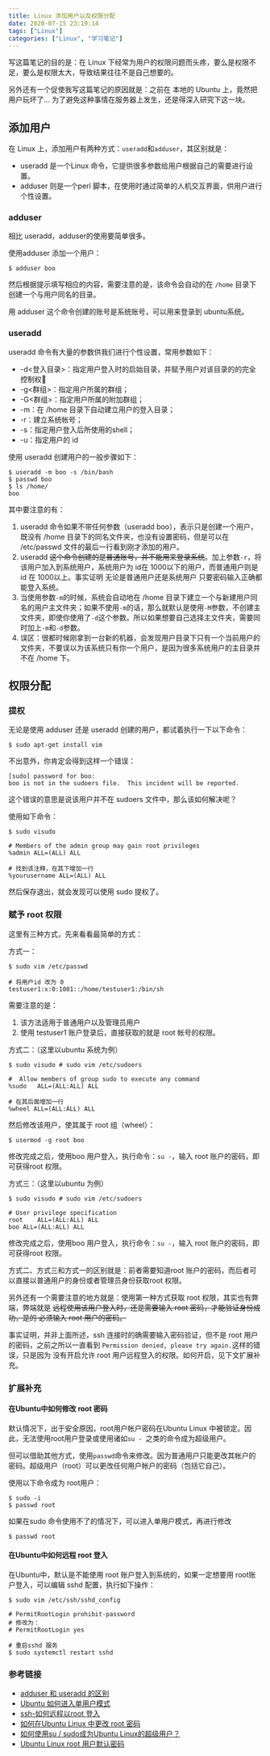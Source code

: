 ```yaml
---
title: Linux 添加用户以及权限分配
date: 2020-07-15 23:19:14
tags: ["Linux"]
categories: ["Linux", "学习笔记"]
---
```


写这篇笔记的目的是：在 Linux 下经常为用户的权限问题而头疼，要么是权限不足，要么是权限太大，导致结果往往不是自己想要的。

另外还有一个促使我写这篇笔记的原因就是：之前在 本地的 Ubuntu 上，竟然把用户玩坏了… 为了避免这种事情在服务器上发生，还是得深入研究下这一块。

<!-- more -->

## 添加用户
在 Linux 上，添加用户有两种方式：`useradd`和`adduser`，其区别就是：
* useradd 是一个Linux 命令，它提供很多参数给用户根据自己的需要进行设置。
* adduser 则是一个perl 脚本，在使用时通过简单的人机交互界面，供用户进行个性设置。

### adduser
相比 useradd，adduser的使用要简单很多。

使用adduser 添加一个用户：
```
$ adduser boo
```
然后根据提示填写相应的内容，需要注意的是，该命令会自动的在 `/home` 目录下创建一个与用户同名的目录。

用 adduser 这个命令创建的账号是系统账号，可以用来登录到 ubuntu系统。

### useradd
useradd 命令有大量的参数供我们进行个性设置，常用参数如下：
* -d<登入目录>：指定用户登入时的启始目录，并赋予用户对该目录的的完全控制权
* -g<群组>：指定用户所属的群组；
* -G<群组>：指定用户所属的附加群组；
* -m：在 /home 目录下自动建立用户的登入目录；
* -r：建立系统帐号；
* -s<shell>：指定用户登入后所使用的shell；
* -u<uid>：指定用户的 id

使用 useradd 创建用户的一般步骤如下：
```
$ useradd -m boo -s /bin/bash
$ passwd boo
$ ls /home/
boo
```
其中要注意的有：
1. useradd 命令如果不带任何参数（useradd boo），表示只是创建一个用户，既没有 /home 目录下的同名文件夹，也没有设置密码，但是可以在 /etc/passwd 文件的最后一行看到刚才添加的用户。
2. useradd ~~这个命令创建的是普通账号，并不能用来登录系统~~。加上参数`-r`，将该用户加入到系统用户，系统用户为 id在 1000以下的用户，而普通用户则是id 在 1000以上。事实证明 无论是普通用户还是系统用户 只要密码输入正确都能登入系统。
3. 当使用参数`-m`的时候，系统会自动地在 /home 目录下建立一个与新建用户同名的用户主文件夹；如果不使用`-m`的话，那么就默认是使用`-M`参数，不创建主文件夹，即使你使用了`-d`这个参数。所以如果想要自己选择主文件夹，需要同时加上`-m`和`-d`参数。
4. 误区：很都时候刚拿到一台新的机器，会发现用户目录下只有一个当前用户的文件夹，不要误以为该系统只有你一个用户，是因为很多系统用户的主目录并不在 /home 下。

## 权限分配
### 提权
无论是使用 adduser 还是 useradd 创建的用户，都试着执行一下以下命令：
```
$ sudo apt-get install vim
```
不出意外，你肯定会得到这样一个错误：
```
[sudo] password for boo:
boo is not in the sudoers file.  This incident will be reported.
```
这个错误的意思是说该用户并不在 sudoers 文件中，那么该如何解决呢？

使用如下命令：
```
$ sudo visudo

# Members of the admin group may gain root privileges
%admin ALL=(ALL) ALL

# 找到该注释，在其下增加一行 
%yourusername ALL=(ALL) ALL
```
然后保存退出，就会发现可以使用 sudo 提权了。

### 赋予 root 权限
这里有三种方式，先来看看最简单的方式：

方式一：
```
$ sudo vim /etc/passwd

# 将用户id 改为 0
testuser1:x:0:1001::/home/testuser1:/bin/sh
```
需要注意的是：
1. 该方法适用于普通用户以及管理员用户
2. 使用 testuser1 账户登录后，直接获取的就是 root 帐号的权限。

方式二：（这里以ubuntu 系统为例）
```
$ sudo visudo # sudo vim /etc/sudoers

#  Allow members of group sudo to execute any command
%sudo   ALL=(ALL:ALL) ALL

# 在其后面增加一行
%wheel ALL=(ALL:ALL) ALL
```
然后修改该用户，使其属于 root 组（wheel）：
```
$ usermod -g root boo
```
修改完成之后，使用boo 用户登入，执行命令：`su -`，输入 root 账户的密码，即可获得root 权限。

方式三：（这里以ubuntu 为例）
```
$ sudo visudo # sudo vim /etc/sudoers

# User privilege specification
root    ALL=(ALL:ALL) ALL
boo ALL=(ALL:ALL) ALL
```
修改完成之后，使用boo 用户登入，执行命令：`su -`，输入 root 账户的密码，即可获得root 权限。

方式二、方式三和方式一的区别就是：前者需要知道root 账户的密码，而后者可以直接以普通用户的身份或者管理员身份获取root 权限。

另外还有一个需要注意的地方就是：使用第一种方式获取 root 权限，其实也有弊端，弊端就是 ~~远程使用该用户登入时，还是需要输入 root 密码，才能验证身份成功，是的 必须输入 root 用户的密码。~~

事实证明，并非上面所述，ssh 连接时的确需要输入密码验证，但不是 root 用户的密码，之前之所以一直看到 `Permission denied, please try again.`这样的错误，只是因为 没有开启允许 root 用户远程登入的权限。如何开启，见下文扩展补充。

### 扩展补充
#### 在Ubuntu中如何修改 root 密码
默认情况下，出于安全原因，root用户帐户密码在Ubuntu Linux 中被锁定。因此，无法使用root用户登录或使用诸如`su - `之类的命令成为超级用户。

但可以借助其他方式，使用`passwd`命令来修改。因为普通用户只能更改其帐户的密码。超级用户（root）可以更改任何用户帐户的密码（包括它自己）。

使用以下命令成为 root用户：
```
$ sudo -i
$ passwd root
```
如果在sudo 命令使用不了的情况下，可以进入单用户模式，再进行修改
```
$ passwd root
```

#### 在Ubuntu中如何远程 root 登入

在Ubuntu中，默认是不能使用 root 账户登入到系统的，如果一定想要用 root账户登入，可以编辑 sshd 配置，执行如下操作：
```
$ sudo vim /etc/ssh/sshd_config

# PermitRootLogin prohibit-password
# 修改为：
# PermitRootLogin yes

# 重启sshd 服务
$ sudo systemctl restart sshd
```

#### 

### 参考链接
* [adduser 和 useradd 的区别](https://blog.csdn.net/li_101357/article/details/46778827)
* [Ubuntu 如何进入单用户模式](https://www.cnblogs.com/noway-neway/p/5235300.html)
* [ssh-如何远程以root 登入](https://raspberrypi.stackexchange.com/questions/48056/how-to-login-as-root-remotely)
* [如何在Ubuntu Linux 中更改 root 密码](https://www.cyberciti.biz/faq/change-root-password-ubuntu-linux/)
* [如何使用su / sudo成为Ubuntu Linux的超级用户？](https://www.cyberciti.biz/faq/become-superuser-on-ubuntu-linux/)
* [Ubuntu Linux root 用户默认密码](https://www.cyberciti.biz/faq/ubuntu-linux-root-password-default-password/)